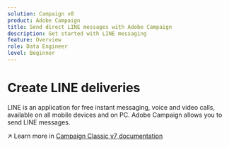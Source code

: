 ```yaml
---
solution: Campaign v8
product: Adobe Campaign
title: Send direct LINE messages with Adobe Campaign
description: Get started with LINE messaging
feature: Overview
role: Data Engineer
level: Beginner
---
```

# Create LINE deliveries

LINE is an application for free instant messaging, voice and video calls, available on all mobile devices and on PC. Adobe Campaign allows you to send LINE messages.

:arrow_upper_right: Learn more in [Campaign Classic v7 documentation](https://experienceleague.adobe.com/docs/campaign-classic/using/sending-messages/line-channel.html)

